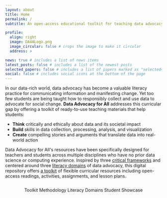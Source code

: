 ```yaml
---
layout: about
title: Home
permalink: /
subtitle: An open-access educational toolkit for teaching data advocacy in higher education settings.

profile:
  align: right
  image: DA4ALogo.png
  image_circular: false # crops the image to make it circular
  address: >

news: true # includes a list of news items
latest_posts: false # includes a list of the newest posts
selected_papers: false # includes a list of papers marked as "selected={true}"
social: false # includes social icons at the bottom of the page
---
```


In our data-rich world, data advocacy has become a valuable literacy practice for communicating information and manifesting change. Yet too few students are being taught how to responsibly collect and use data to advocate for social change. **Data Advocacy for All** addresses this curricular gap by offering a toolkit of ready-to-use teaching materials that help students:

- **Think** critically and ethically about data and its societal impact
- **Build** skills in data collection, processing, analysis, and visualization
- **Create** compelling stories and arguments that translate data into real-world action

Data Advocacy for All's resources have been specifically designed for teachers and students across multiple disciplines who have no prior data science or computing experience. Inspired by three [critical frameworks]({{site.baseurl}}/methodology/) and centered around three [literacy domains]({{site.baseurl}}/literacy-domains/) of data advocacy, this digital repository offers [a toolkit]({{site.baseurl}}/toolkit) of flexible curricular resources including open-access readings, activities, assignments, and lesson plans.

<div style="margin-top: 2em;">
<center>
  <sl-button variant="primary" size="large" outline href="{{ site.baseurl }}/toolkit/"><sl-icon name="wrench-adjustable"></sl-icon> Toolkit</sl-button>
  <sl-button variant="primary" size="large" outline href="{{ site.baseurl }}/methodology/"><sl-icon name="compass"></sl-icon> Methodology</sl-button>
  <sl-button variant="primary" size="large" outline href="{{ site.baseurl }}/literacy-domains/"><sl-icon name="book"></sl-icon> Literacy Domains</sl-button>
  <sl-button variant="primary" size="large" outline href="../student-showcase/"><sl-icon name="mortarboard"></sl-icon> Student Showcase</sl-button>
</center>
</div>
<br>
